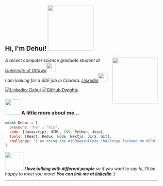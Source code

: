 <h2> Hi, I'm Dehui! <img src="https://media0.giphy.com/headers/GitHub/w8ZJLtJbmuph.gif" width="150"></h2>
<img align='right' src="https://i.pinimg.com/originals/e4/26/70/e426702edf874b181aced1e2fa5c6cde.gif" width="150">
<p><em>A recent computer science graduate student at <a href="https://www2.uottawa.ca/en">University of Ottawa</a><img src="https://media.giphy.com/media/fYSnHlufseco8Fh93Z/giphy.gif" width="30"></br>I am looking for a SDE job in Canada.    <a href="https://www.linkedin.com/in/dehui-yu-3a7062227/">Linkedin</a><img src="https://media.giphy.com/media/WUlplcMpOCEmTGBtBW/giphy.gif" width="30"> 
</em></p>

[![Linkedin: Dehui](https://img.shields.io/badge/-Dehui-blue?style=flat-square&logo=Linkedin&logoColor=white&link=https://www.linkedin.com/in/dehui/)](https://www.linkedin.com/in/dehui-yu-3a7062227/)
[![GitHub Dwightu](https://img.shields.io/github/followers/Dwightu?label=follow&style=social)](https://github.com/Dwightu)


### <img src="https://media.giphy.com/media/VgCDAzcKvsR6OM0uWg/giphy.gif" width="50"> A little more about me...  

```javascript
const Dehui = {
  pronouns: "he" | "his",
  code: [Javascript, HTML, CSS, Python, Java],
  tools: [React, Redux, Node, Nextjs, Jira, Git],
  challenge: "I am doing the #100DaysOfCode challenge focused on MERN full stack development"
}
```

<img src="https://media.giphy.com/media/LnQjpWaON8nhr21vNW/giphy.gif" width="60"> <em><b>I love talking with different people</b> so if you want to say hi, I'll be happy to meet you more! <b>You can link me at <a href="https://www.linkedin.com/in/dehui-yu-3a7062227/">linkedin<a/></b> :)</em>

---
